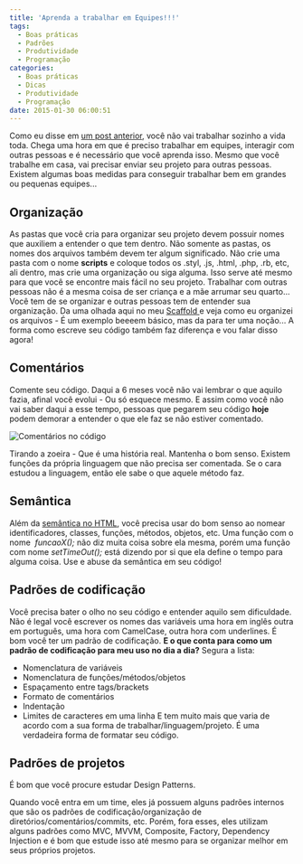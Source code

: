```yaml
---
title: 'Aprenda a trabalhar em Equipes!!!'
tags:
  - Boas práticas
  - Padrões
  - Produtividade
  - Programação
categories:
  - Boas práticas
  - Dicas
  - Produtividade
  - Programação
date: 2015-01-30 06:00:51
---
```


Como eu disse em [um post anterior](/posts/requisitos-para-vagas-front-end/ "Sobre os requisitos para vagas de emprego Front End (E outras áreas também)"), você não vai trabalhar sozinho a vida toda. Chega uma hora em que é preciso trabalhar em equipes, interagir com outras pessoas e é necessário que você aprenda isso. Mesmo que você trabalhe em casa, vai precisar enviar seu projeto para outras pessoas.
Existem algumas boas medidas para conseguir trabalhar bem em grandes ou pequenas equipes...<!--more-->

## Organização

As pastas que você cria para organizar seu projeto devem possuir nomes que auxiliem a entender o que tem dentro. Não somente as pastas, os nomes dos arquivos também devem ter algum significado.
Não crie uma pasta com o nome **scripts** e coloque todos os .styl, .js, .html, .php, .rb, etc, ali dentro, mas crie uma organização ou siga alguma.
Isso serve até mesmo para que você se encontre mais fácil no seu projeto.
Trabalhar com outras pessoas não é a mesma coisa de ser criança e a mãe arrumar seu quarto... Você tem de se organizar e outras pessoas tem de entender sua organização.
Da uma olhada aqui no meu [Scaffold ](https://github.com/woliveiras/pastel "Pastel | um pequeno Boilerplate que eu criei para agilizar meus projetos")e veja como eu organizei os arquivos - É um exemplo beeeem básico, mas da para ter uma noção...
A forma como escreve seu código também faz diferença e vou falar disso agora!

## Comentários

Comente seu código. Daqui a 6 meses você não vai lembrar o que aquilo fazia, afinal você evolui - Ou só esquece mesmo. E assim como você não vai saber daqui a esse tempo, pessoas que pegarem seu código **hoje** podem demorar a entender o que ele faz se não estiver comentado.

![Comentários no código](../../public/images/comment.png)

Tirando a zoeira - Que é uma história real. Mantenha o bom senso. Existem funções da própria linguagem que não precisa ser comentada. Se o cara estudou a linguagem, então ele sabe o que aquele método faz.

## Semântica

Além da [semântica no HTML](/posts/semantica-html/ "Semântica HTML"), você precisa usar do bom senso ao nomear identificadores, classes, funções, métodos, objetos, etc.
Uma função com o nome  _funcaoX();_ não diz muita coisa sobre ela mesma, porém uma função com nome _setTimeOut();_ está dizendo por si que ela define o tempo para alguma coisa.
Use e abuse da semântica em seu código!

## Padrões de codificação

Você precisa bater o olho no seu código e entender aquilo sem dificuldade.
Não é legal você escrever os nomes das variáveis uma hora em inglês outra em português, uma hora com CamelCase, outra hora com underlines. É bom você ter um padrão de codificação.
**E o que conta para como um padrão de codificação para meu uso no dia a dia?**
Segura a lista:
*   Nomenclatura de variáveis
*   Nomenclatura de funções/métodos/objetos
*   Espaçamento entre tags/brackets
*   Formato de comentários
*   Indentação
*   Limites de caracteres em uma linha
E tem muito mais que varia de acordo com a sua forma de trabalhar/linguagem/projeto.
É uma verdadeira forma de formatar seu código.

## Padrões de projetos

É bom que você procure estudar Design Patterns.

Quando você entra em um time, eles já possuem alguns padrões internos que são os padrões de codificação/organização de diretórios/comentários/commits, etc. Porém, fora esses, eles utilizam alguns padrões como MVC, MVVM, Composite, Factory, Dependency Injection e é bom que estude isso até mesmo para se organizar melhor em seus próprios projetos.
